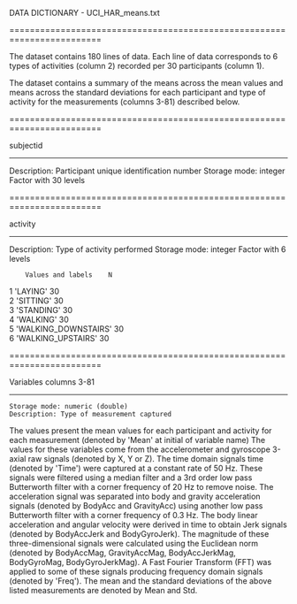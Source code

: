 
DATA DICTIONARY - UCI_HAR_means.txt

========================================================================

The dataset contains 180 lines of data. Each line of data corresponds to 6 types of activities (column 2) recorded per 30 participants (column 1).

The dataset contains a summary of the means across the mean values and means across the standard deviations for each participant and type of activity for the measurements (columns 3-81) described below. 

========================================================================

   subjectid

------------------------------------------------------------------------
   Description: Participant unique identification number
   Storage mode: integer
   Factor with 30 levels

========================================================================

   activity

------------------------------------------------------------------------
   Description: Type of activity performed
   Storage mode: integer
   Factor with 6 levels

        Values and labels    N    
                                          
   1 'LAYING'               30       
   2 'SITTING'              30     
   3 'STANDING'             30       
   4 'WALKING'              30       
   5 'WALKING_DOWNSTAIRS'   30       
   6 'WALKING_UPSTAIRS'     30       

========================================================================

   Variables columns 3-81

------------------------------------------------------------------------
    Storage mode: numeric (double)
    Description: Type of measurement captured

The values present the mean values for each participant and activity for each measurement (denoted by 'Mean' at initial of variable name)
The values for these variables come from the accelerometer and gyroscope 3-axial raw signals (denoted by X, Y or Z).
The time domain signals time (denoted by 'Time') were captured at a constant rate of 50 Hz. These signals were filtered using a median filter and a 3rd order low pass Butterworth filter with a corner frequency of 20 Hz to remove noise. 
The acceleration signal was separated into body and gravity acceleration signals (denoted by BodyAcc and GravityAcc) using another low pass Butterworth filter with a corner frequency of 0.3 Hz. 
The body linear acceleration and angular velocity were derived in time to obtain Jerk signals (denoted by BodyAccJerk and BodyGyroJerk). 
The magnitude of these three-dimensional signals were calculated using the Euclidean norm (denoted by BodyAccMag, GravityAccMag, BodyAccJerkMag, BodyGyroMag, BodyGyroJerkMag). 
A Fast Fourier Transform (FFT) was applied to some of these signals producing frequency domain signals (denoted by 'Freq'). 
The mean and the standard deviations of the above listed measurements are denoted by Mean and Std.
	
   
